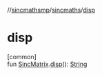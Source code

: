 //[sincmathsmp](../../index.md)/[sincmaths](index.md)/[disp](disp.md)

# disp

[common]\
fun [SincMatrix](-sinc-matrix/index.md).[disp](disp.md)(): [String](https://kotlinlang.org/api/latest/jvm/stdlib/kotlin/-string/index.html)
